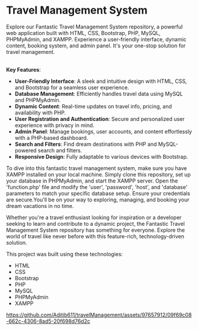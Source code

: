 <h1>Travel Management System</h1>
Explore our Fantastic Travel Management System repository, a powerful web application built with HTML, CSS, Bootstrap, PHP, MySQL, PHPMyAdmin, and XAMPP. Experience a user-friendly interface, dynamic content, booking system, and admin panel. It's your one-stop solution for travel management. 
<br>
<br>

**Key Features**:

- **User-Friendly Interface**: A sleek and intuitive design with HTML, CSS, and Bootstrap for a seamless user experience.
- **Database Management**: Efficiently handles travel data using MySQL and PHPMyAdmin.
- **Dynamic Content**: Real-time updates on travel info, pricing, and availability with PHP.
- **User Registration and Authentication**: Secure and personalized user experience with privacy in mind.
- **Admin Panel**: Manage bookings, user accounts, and content effortlessly with a PHP-based dashboard.
- **Search and Filters**: Find dream destinations with PHP and MySQL-powered search and filters.
- **Responsive Design**: Fully adaptable to various devices with Bootstrap.

To dive into this fantastic travel management system, make sure you have XAMPP installed on your local machine. Simply clone this repository, set up your database in PHPMyAdmin, and start the XAMPP server.  Open the 'function.php' file and modify the 'user', 'password', 'host', and 'database' parameters to match your specific database setup. Ensure your credentials are secure.You'll be on your way to exploring, managing, and booking your dream vacations in no time.

Whether you're a travel enthusiast looking for inspiration or a developer seeking to learn and contribute to a dynamic project, the Fantastic Travel Management System repository has something for everyone. Explore the world of travel like never before with this feature-rich, technology-driven solution.

This project was built using these technologies:<br>
- HTML<br>
- CSS<br>
- Bootstrap<br>
- PHP<br>
- MySQL<br>
- PHPMyAdmin<br>
- XAMPP<br>






https://github.com/Aditib611/travelManagement/assets/97657912/09f69c08-662c-4306-8ad5-20f698d76d2c


